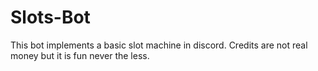 # Slots-Bot
This bot implements a basic slot machine in discord. Credits are not real money but it is fun never the less.
